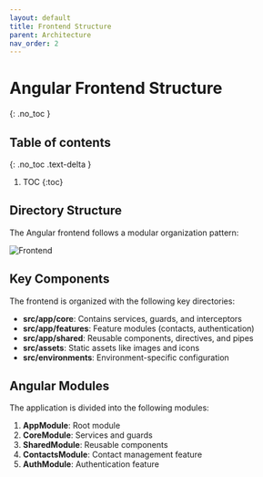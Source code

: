 ```yaml
---
layout: default
title: Frontend Structure
parent: Architecture
nav_order: 2
---
```


# Angular Frontend Structure
{: .no_toc }

## Table of contents
{: .no_toc .text-delta }

1. TOC
{:toc}

## Directory Structure

The Angular frontend follows a modular organization pattern:

![Frontend](screenshots/frontend-folder-structure.png)

## Key Components

The frontend is organized with the following key directories:

- **src/app/core**: Contains services, guards, and interceptors
- **src/app/features**: Feature modules (contacts, authentication)
- **src/app/shared**: Reusable components, directives, and pipes
- **src/assets**: Static assets like images and icons
- **src/environments**: Environment-specific configuration

## Angular Modules

The application is divided into the following modules:

1. **AppModule**: Root module
2. **CoreModule**: Services and guards
3. **SharedModule**: Reusable components
4. **ContactsModule**: Contact management feature
5. **AuthModule**: Authentication feature
